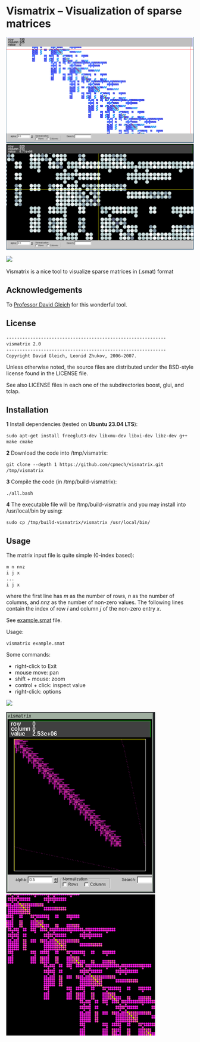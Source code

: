 # Vismatrix &ndash; Visualization of sparse matrices

<img src="figs/fig00a.png">

<img src="figs/fig00b.png">

![](figs/vismatrix01.gif)

Vismatrix is a nice tool to visualize sparse matrices in (.smat) format

## Acknowledgements

To [Professor David Gleich](https://github.com/dgleich) for this wonderful tool.

## License

```
------------------------------------------------------------
vismatrix 2.0 
------------------------------------------------------------
Copyright David Gleich, Leonid Zhukov, 2006-2007.
```

Unless otherwise noted, the source files are distributed under the BSD-style license found in the
LICENSE file.

See also LICENSE files in each one of the subdirectories boost, glui, and tclap.

## Installation

**1** Install dependencies (tested on **Ubuntu 23.04 LTS**):

```
sudo apt-get install freeglut3-dev libxmu-dev libxi-dev libz-dev g++ make cmake
```

**2** Download the code into /tmp/vismatrix:

```
git clone --depth 1 https://github.com/cpmech/vismatrix.git /tmp/vismatrix
```

**3** Compile the code (in /tmp/build-vismatrix):

```
./all.bash
```

**4** The executable file will be /tmp/build-vismatrix and you may install into /usr/local/bin by using:

```
sudo cp /tmp/build-vismatrix/vismatrix /usr/local/bin/
```

## Usage

The matrix input file is quite simple (0-index based):

```
m n nnz
i j x
...
i j x
```

where the first line has _m_ as the number of rows, _n_ as the number of columns, and _nnz_ as the number of non-zero values. The following lines contain the index of row _i_ and column _j_ of the non-zero entry _x_.

See [example.smat](https://github.com/cpmech/vismatrix/blob/master/example.smat) file.

Usage:

```
vismatrix example.smat
```

Some commands:

* right-click to Exit
* mouse move: pan
* shift + mouse: zoom
* control + click: inspect value
* right-click: options

![](figs/vismatrix02.gif)

<img src="figs/fig01.png" width="400">

<img src="figs/fig02.png" width="400">
